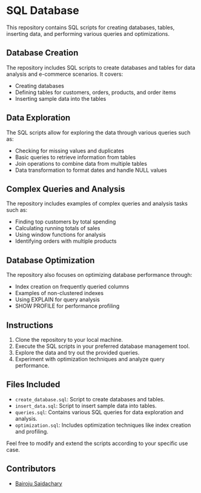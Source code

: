 # SQL Database 
This repository contains SQL scripts for creating databases, tables, inserting data, and performing various queries and optimizations.

## Database Creation

The repository includes SQL scripts to create databases and tables for data analysis and e-commerce scenarios. It covers:

- Creating databases
- Defining tables for customers, orders, products, and order items
- Inserting sample data into the tables

## Data Exploration

The SQL scripts allow for exploring the data through various queries such as:

- Checking for missing values and duplicates
- Basic queries to retrieve information from tables
- Join operations to combine data from multiple tables
- Data transformation to format dates and handle NULL values

## Complex Queries and Analysis

The repository includes examples of complex queries and analysis tasks such as:

- Finding top customers by total spending
- Calculating running totals of sales
- Using window functions for analysis
- Identifying orders with multiple products

## Database Optimization

The repository also focuses on optimizing database performance through:

- Index creation on frequently queried columns
- Examples of non-clustered indexes
- Using EXPLAIN for query analysis
- SHOW PROFILE for performance profiling

## Instructions

1. Clone the repository to your local machine.
2. Execute the SQL scripts in your preferred database management tool.
3. Explore the data and try out the provided queries.
4. Experiment with optimization techniques and analyze query performance.

## Files Included

- `create_database.sql`: Script to create databases and tables.
- `insert_data.sql`: Script to insert sample data into tables.
- `queries.sql`: Contains various SQL queries for data exploration and analysis.
- `optimization.sql`: Includes optimization techniques like index creation and profiling.

Feel free to modify and extend the scripts according to your specific use case.

## Contributors

- [Bairoju Saidachary](link_to_your_profile)

